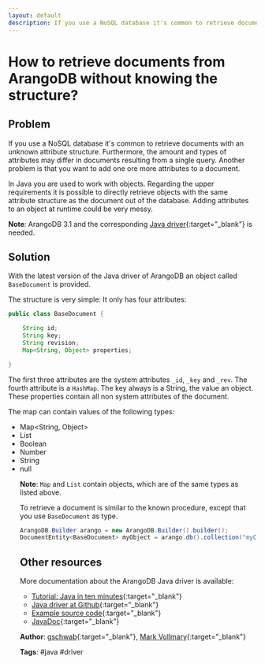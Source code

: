 ```yaml
---
layout: default
description: If you use a NoSQL database it's common to retrieve documents with an unknown attribute structure
---
```

How to retrieve documents from ArangoDB without knowing the structure? 
======================================================================

Problem
-------

If you use a NoSQL database it's common to retrieve documents with an unknown attribute structure. Furthermore, the amount and types of attributes may differ in documents resulting from a single query. Another problem is that you want to add one ore more attributes to a document.
 
In Java you are used to work with objects. Regarding the upper requirements it is possible to directly retrieve objects with the same attribute structure as the document out of the database. Adding attributes to an object at runtime could be very messy.

**Note**: ArangoDB 3.1 and the corresponding [Java driver](https://github.com/arangodb/arangodb-java-driver#supported-versions){:target="_blank"} is needed.


Solution
--------

With the latest version of the Java driver of ArangoDB an object called `BaseDocument` is provided.

The structure is very simple: It only has four attributes:

```java
public class BaseDocument {

    String id;
    String key;
    String revision;
    Map<String, Object> properties;

}
```

The first three attributes are the system attributes `_id`, `_key` and `_rev`. The fourth attribute is a `HashMap`. The key always is a String, the value an object. These properties contain all non system attributes of the document. 

The map can contain values of the following types:

* Map<String, Object>
* List<Object>
* Boolean
* Number
* String
* null

**Note**: `Map` and `List` contain objects, which are of the same types as listed above.

To retrieve a document is similar to the known procedure, except that you use `BaseDocument` as type.
 
```java
ArangoDB.Builder arango = new ArangoDB.Builder().builder();
DocumentEntity<BaseDocument> myObject = arango.db().collection("myCollection").getDocument("myDocumentKey", BaseDocument.class);
```


Other resources
---------------

More documentation about the ArangoDB Java driver is available:

- [Tutorial: Java in ten minutes](https://www.arangodb.com/tutorials/tutorial-sync-java-driver/){:target="_blank"}
- [Java driver at Github](https://github.com/arangodb/arangodb-java-driver){:target="_blank"}
- [Example source code](https://github.com/arangodb/arangodb-java-driver/tree/master/src/test/java/com/arangodb/example){:target="_blank"}
- [JavaDoc](http://arangodb.github.io/arangodb-java-driver/javadoc-4_1/index.html){:target="_blank"}

**Author**: [gschwab](https://github.com/gschwab){:target="_blank"},
   [Mark Vollmary](https://github.com/mpv1989){:target="_blank"}

**Tags**: #java #driver
